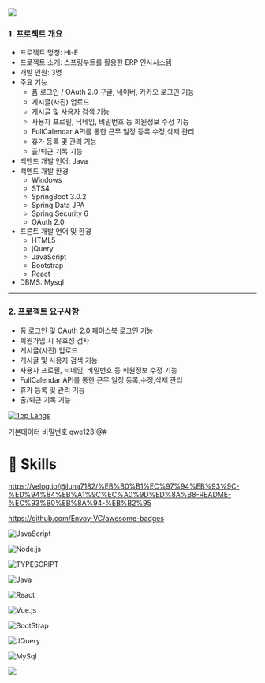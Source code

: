 <img src="https://capsule-render.vercel.app/api?type=waving&color=BDBDC8&height=150&section=header" />

### 1. 프로젝트 개요
- 프로젝트 명칭: Hi-E
- 프로젝트 소개: 스프링부트를 활용한 ERP 인사시스템
- 개발 인원: 3명
- 주요 기능
	- 폼 로그인 / OAuth 2.0 구글, 네이버, 카카오 로그인 기능
	- 게시글(사진) 업로드
	- 게시글 및 사용자 검색 기능
	- 사용자 프로필, 닉네임, 비밀번호 등 회원정보 수정 기능
   	- FullCalendar API를 통한 근무 일정 등록,수정,삭제 관리
   	- 휴가 등록 및 관리 기능
   	- 출/퇴근 기록 기능
- 백엔드 개발 언어: Java
- 백엔드 개발 환경
	- Windows
	- STS4
	- SpringBoot 3.0.2
	- Spring Data JPA
	- Spring Security 6
	- OAuth 2.0
- 프론트 개발 언어 및 환경
	- HTML5
	- jQuery
	- JavaScript
	- Bootstrap
	- React
- DBMS: Mysql

<hr>

### 2. 프로젝트 요구사항
- 폼 로그인 및 OAuth 2.0 페이스북 로그인 기능
- 회원가입 시 유효성 검사
- 게시글(사진) 업로드
- 게시글 및 사용자 검색 기능
- 사용자 프로필, 닉네임, 비밀번호 등 회원정보 수정 기능
- FullCalendar API를 통한 근무 일정 등록,수정,삭제 관리
- 휴가 등록 및 관리 기능
- 출/퇴근 기록 기능

[![Top Langs](https://github-readme-stats.vercel.app/api/top-langs/?username=yoohwanihn)](https://github.com/anuraghazra/github-readme-stats)



기본데이터 비밀번호 qwe123!@#


# 🚀 Skills


https://velog.io/@luna7182/%EB%B0%B1%EC%97%94%EB%93%9C-%ED%94%84%EB%A1%9C%EC%A0%9D%ED%8A%B8-README-%EC%93%B0%EB%8A%94-%EB%B2%95

https://github.com/Envoy-VC/awesome-badges


![JavaScript](https://img.shields.io/badge/JavaScript-F7DF1E?style=for-the-badge&logo=JavaScript&logoColor=white)


![Node.js](https://img.shields.io/badge/Node.js-43853D?style=for-the-badge&logo=node.js&logoColor=white)


![TYPESCRIPT](https://img.shields.io/badge/TypeScript-007ACC?style=for-the-badge&logo=typescript&logoColor=white)


![Java](https://img.shields.io/badge/Java-ED8B00?style=for-the-badge&logo=openjdk&logoColor=white)

![React](https://img.shields.io/badge/React-20232A?style=for-the-badge&logo=react&logoColor=61DAFB)

![Vue.js](https://img.shields.io/badge/Vue.js-35495E?style=for-the-badge&logo=vue.js&logoColor=4FC08D)

![BootStrap](https://img.shields.io/badge/Bootstrap-563D7C?style=for-the-badge&logo=bootstrap&logoColor=white)

![JQuery](https://img.shields.io/badge/jQuery-0769AD?style=for-the-badge&logo=jquery&logoColor=white)

![MySql](https://img.shields.io/badge/MySQL-00000F?style=for-the-badge&logo=mysql&logoColor=white)



<img src="https://capsule-render.vercel.app/api?type=waving&color=BDBDC8&height=150&section=footer" />
